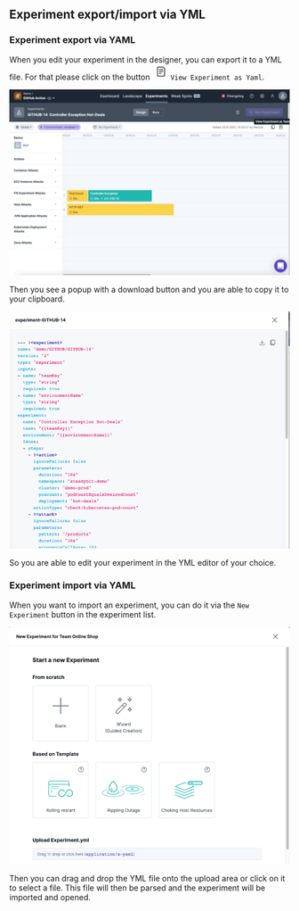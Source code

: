 ## Experiment export/import via YML

### Experiment export via YAML

When you edit your experiment in the designer, you can export it to a YML file.
For that please click on the button ![Button](ymlBtn.png) `View Experiment as Yaml`.

![Experiment export as yaml](designerYml.png)

Then you see a popup with a download button and you are able to copy it to your clipboard.

![Download yaml](ymlPopup.png)

So you are able to edit your experiment in the YML editor of your choice.


### Experiment import via YAML

When you want to import an experiment, you can do it via the `New Experiment` button in the experiment list.

![New Experiment](newExperiemnt.png)

Then you can drag and drop the YML file onto the upload area or click on it to select a file.
This file will then be parsed and the experiment will be imported and opened.